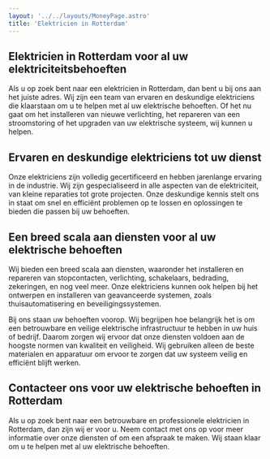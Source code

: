 ```yaml
---
layout: '../../layouts/MoneyPage.astro'
title: 'Elektricien in Rotterdam'
---
```


## Elektricien in Rotterdam voor al uw elektriciteitsbehoeften


Als u op zoek bent naar een elektricien in Rotterdam, dan bent u bij ons aan het juiste adres. Wij zijn een team van ervaren en deskundige elektriciens die klaarstaan om u te helpen met al uw elektrische behoeften. Of het nu gaat om het installeren van nieuwe verlichting, het repareren van een stroomstoring of het upgraden van uw elektrische systeem, wij kunnen u helpen.

## Ervaren en deskundige elektriciens tot uw dienst
Onze elektriciens zijn volledig gecertificeerd en hebben jarenlange ervaring in de industrie. Wij zijn gespecialiseerd in alle aspecten van de elektriciteit, van kleine reparaties tot grote projecten. Onze deskundige kennis stelt ons in staat om snel en efficiënt problemen op te lossen en oplossingen te bieden die passen bij uw behoeften.

## Een breed scala aan diensten voor al uw elektrische behoeften
Wij bieden een breed scala aan diensten, waaronder het installeren en repareren van stopcontacten, verlichting, schakelaars, bedrading, zekeringen, en nog veel meer. Onze elektriciens kunnen ook helpen bij het ontwerpen en installeren van geavanceerde systemen, zoals thuisautomatisering en beveiligingssystemen.

Bij ons staan uw behoeften voorop. Wij begrijpen hoe belangrijk het is om een betrouwbare en veilige elektrische infrastructuur te hebben in uw huis of bedrijf. Daarom zorgen wij ervoor dat onze diensten voldoen aan de hoogste normen van kwaliteit en veiligheid. Wij gebruiken alleen de beste materialen en apparatuur om ervoor te zorgen dat uw systeem veilig en efficiënt blijft werken.

## Contacteer ons voor uw elektrische behoeften in Rotterdam
Als u op zoek bent naar een betrouwbare en professionele elektricien in Rotterdam, dan zijn wij er voor u. Neem contact met ons op voor meer informatie over onze diensten of om een afspraak te maken. Wij staan klaar om u te helpen met al uw elektrische behoeften.



